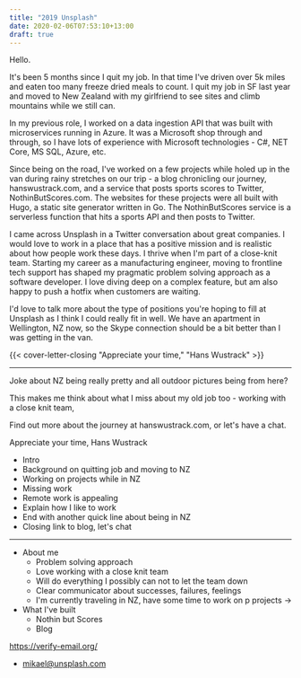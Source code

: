 ```yaml
---
title: "2019 Unsplash"
date: 2020-02-06T07:53:10+13:00
draft: true
---
```


Hello.

It's been 5 months since I quit my job. In that time I've driven over 5k miles and eaten too many freeze dried meals to count. I quit my job in SF last year and moved to New Zealand with my girlfriend to see sites and climb mountains while we still can. 

In my previous role, I worked on a data ingestion API that was built with microservices running in Azure. It was a Microsoft shop through and through, so I have lots of experience with Microsoft technologies - C#, NET Core, MS SQL, Azure, etc. 

Since being on the road, I've worked on a few projects while holed up in the van during rainy stretches on our trip - a blog chronicling our journey, hanswustrack.com, and a service that posts sports scores to Twitter, NothinButScores.com. The websites for these projects were all built with Hugo, a static site generator written in Go. The NothinButScores service is a serverless function that hits a sports API and then posts to Twitter. 

I came across Unsplash in a Twitter conversation about great companies. I would love to work in a place that has a positive mission and is realistic about how people work these days. I thrive when I'm part of a close-knit team. Starting my career as a manufacturing engineer, moving to frontline tech support has shaped my pragmatic problem solving approach as a software developer. I love diving deep on a complex feature, but am also happy to push a hotfix when customers are waiting. 

I'd love to talk more about the type of positions you're hoping to fill at Unsplash as I think I could really fit in well. We have an apartment in Wellington, NZ now, so the Skype connection should be a bit better than I was getting in the van.

{{< cover-letter-closing "Appreciate your time," "Hans Wustrack" >}}

---

Joke about NZ being really pretty and all outdoor pictures being from here?

This makes me think about what I miss about my old job too - working with a close knit team,

Find out more about the journey at hanswustrack.com, or let's have a chat.

Appreciate your time,
Hans Wustrack

- Intro
- Background on quitting job and moving to NZ
- Working on projects while in NZ
- Missing work
- Remote work is appealing
- Explain how I like to work
- End with another quick line about being in NZ
- Closing link to blog, let's chat

---

- About me
    - Problem solving approach
    - Love working with a close knit team
    - Will do everything I possibly can not to let the team down
    - Clear communicator about successes, failures, feelings
    - I'm currently traveling in NZ, have some time to work on p projects ->
- What I've built
    - Nothin but Scores
    - Blog

https://verify-email.org/
- mikael@unsplash.com